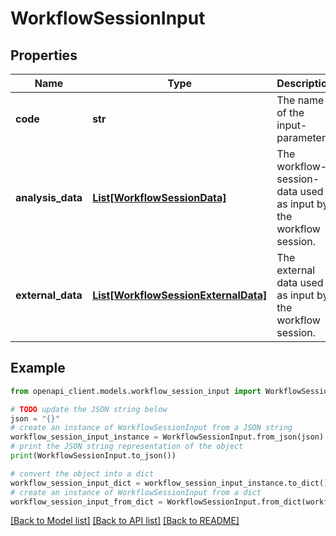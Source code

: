 # WorkflowSessionInput


## Properties

Name | Type | Description | Notes
------------ | ------------- | ------------- | -------------
**code** | **str** | The name of the input-parameter. | 
**analysis_data** | [**List[WorkflowSessionData]**](WorkflowSessionData.md) | The workflow-session-data used as input by the workflow session. | [optional] 
**external_data** | [**List[WorkflowSessionExternalData]**](WorkflowSessionExternalData.md) | The external data used as input by the workflow session. | [optional] 

## Example

```python
from openapi_client.models.workflow_session_input import WorkflowSessionInput

# TODO update the JSON string below
json = "{}"
# create an instance of WorkflowSessionInput from a JSON string
workflow_session_input_instance = WorkflowSessionInput.from_json(json)
# print the JSON string representation of the object
print(WorkflowSessionInput.to_json())

# convert the object into a dict
workflow_session_input_dict = workflow_session_input_instance.to_dict()
# create an instance of WorkflowSessionInput from a dict
workflow_session_input_from_dict = WorkflowSessionInput.from_dict(workflow_session_input_dict)
```
[[Back to Model list]](../README.md#documentation-for-models) [[Back to API list]](../README.md#documentation-for-api-endpoints) [[Back to README]](../README.md)



